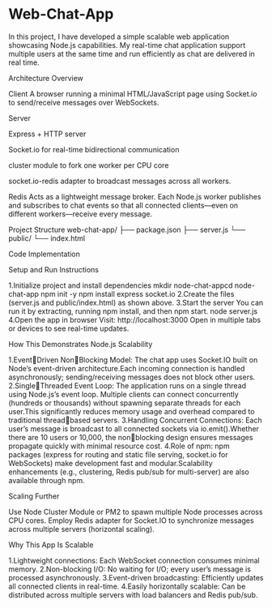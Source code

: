 # Web-Chat-App

In this project, I have developed a simple scalable web application showcasing Node.js capabilities. My real-time chat application support multiple users at the same time and run efficiently as chat are delivered in real time.

Architecture Overview

Client A browser running a minimal HTML/JavaScript page using Socket.io to send/receive messages over WebSockets.

Server

Express + HTTP server

Socket.io for real-time bidirectional communication

cluster module to fork one worker per CPU core

socket.io-redis adapter to broadcast messages across all workers.

Redis Acts as a lightweight message broker. Each Node.js worker publishes and subscribes to chat events so that all connected clients—even on different workers—receive every message.

Project Structure
web-chat-app/
├── package.json
├── server.js
└── public/
└── index.html

Code Implementation

Setup and Run Instructions

1.Initialize project and install dependencies
mkdir node-chat-appcd node-chat-app
npm init -y
npm install express socket.io
2.Create the files (server.js and public/index.html) as shown above.
3.Start the server
You can run it by extracting, running npm install, and then npm start.
node server.js
4.Open the app in browser
Visit: http://localhost:3000
Open in multiple tabs or devices to see real-time updates.

How This Demonstrates Node.js Scalability

1.EventDriven NonBlocking Model: The chat app uses Socket.IO built on Node’s event-driven architecture.Each incoming connection is handled asynchronously; sending/receiving messages does not block other users.
2.SingleThreaded Event Loop: The application runs on a single thread using Node.js’s event loop. Multiple clients can connect concurrently (hundreds or thousands) without spawning separate threads for each user.This significantly reduces memory usage and overhead compared to traditional threadbased servers.
3.Handling Concurrent Connections: Each user’s message is broadcast to all connected sockets via io.emit().Whether there are 10 users or 10,000, the nonblocking design ensures messages propagate quickly with minimal resource cost.
4.Role of npm: npm packages (express for routing and static file serving, socket.io for WebSockets) make development fast and modular.Scalability enhancements (e.g., clustering, Redis pub/sub for multi-server) are also available through npm.

Scaling Further

Use Node Cluster Module or PM2 to spawn multiple Node processes across CPU cores.
Employ Redis adapter for Socket.IO to synchronize messages across multiple servers (horizontal scaling).

Why This App Is Scalable

1.Lightweight connections: Each WebSocket connection consumes minimal memory.
2.Non-blocking I/O: No waiting for I/O; every user’s message is processed asynchronously.
3.Event-driven broadcasting: Efficiently updates all connected clients in real-time.
4.Easily horizontally scalable: Can be distributed across multiple servers with load balancers and Redis pub/sub.
